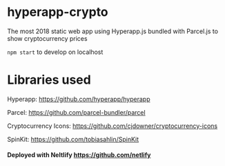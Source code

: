 # hyperapp-crypto
The most 2018 static web app using Hyperapp.js bundled with Parcel.js to show cryptocurrency prices

`npm start` to develop on localhost

# Libraries used

Hyperapp: https://github.com/hyperapp/hyperapp

Parcel: https://github.com/parcel-bundler/parcel

Cryptocurrency Icons: https://github.com/cjdowner/cryptocurrency-icons

SpinKit: https://github.com/tobiasahlin/SpinKit

#### Deployed with Neltlify https://github.com/netlify
